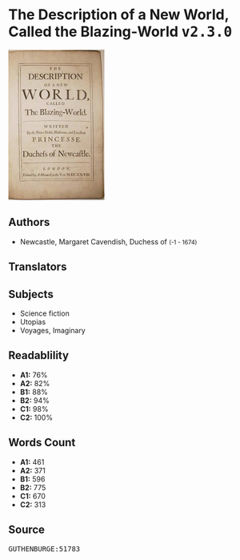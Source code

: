 # The Description of a New World, Called the Blazing-World <kbd>v2.3.0</kbd>

![](./cover.medium.jpg "")

## Authors


 - Newcastle, Margaret Cavendish, Duchess of <small>(-1 - 1674)</small>

## Translators



## Subjects


 - Science fiction
 - Utopias
 - Voyages, Imaginary

## Readablility


 - **A1:** 76%
 - **A2:** 82%
 - **B1:** 88%
 - **B2:** 94%
 - **C1:** 98%
 - **C2:** 100%

## Words Count


 - **A1:** 461
 - **A2:** 371
 - **B1:** 596
 - **B2:** 775
 - **C1:** 670
 - **C2:** 313

## Source


<kbd>GUTHENBURGE:51783</kbd>
